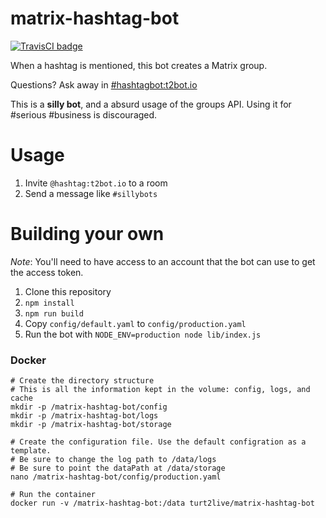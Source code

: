 # matrix-hashtag-bot

[![TravisCI badge](https://travis-ci.org/turt2live/matrix-hashtag-bot.svg?branch=master)](https://travis-ci.org/turt2live/matrix-hashtag-bot)

When a hashtag is mentioned, this bot creates a Matrix group. 

Questions? Ask away in [#hashtagbot:t2bot.io](https://matrix.to/#/#hashtagbot:t2bot.io)

This is a **silly bot**, and a absurd usage of the groups API. Using it for #serious #business is discouraged.

# Usage

1. Invite `@hashtag:t2bot.io` to a room
2. Send a message like `#sillybots`

# Building your own

*Note*: You'll need to have access to an account that the bot can use to get the access token.

1. Clone this repository
2. `npm install`
3. `npm run build`
3. Copy `config/default.yaml` to `config/production.yaml`
4. Run the bot with `NODE_ENV=production node lib/index.js`

### Docker

```
# Create the directory structure
# This is all the information kept in the volume: config, logs, and cache
mkdir -p /matrix-hashtag-bot/config
mkdir -p /matrix-hashtag-bot/logs
mkdir -p /matrix-hashtag-bot/storage

# Create the configuration file. Use the default configration as a template.
# Be sure to change the log path to /data/logs
# Be sure to point the dataPath at /data/storage
nano /matrix-hashtag-bot/config/production.yaml

# Run the container
docker run -v /matrix-hashtag-bot:/data turt2live/matrix-hashtag-bot
```
